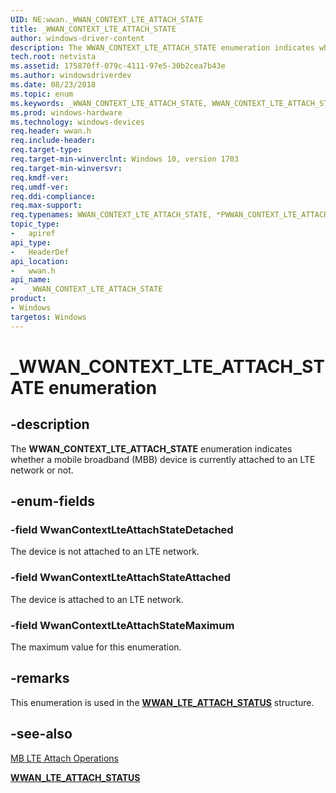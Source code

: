 ```yaml
---
UID: NE:wwan._WWAN_CONTEXT_LTE_ATTACH_STATE
title: _WWAN_CONTEXT_LTE_ATTACH_STATE
author: windows-driver-content
description: The WWAN_CONTEXT_LTE_ATTACH_STATE enumeration indicates whether a mobile broadband (MBB) device is currently attached to an LTE network or not.
tech.root: netvista
ms.assetid: 175870ff-079c-4111-97e5-30b2cea7b43e
ms.author: windowsdriverdev
ms.date: 08/23/2018
ms.topic: enum
ms.keywords: _WWAN_CONTEXT_LTE_ATTACH_STATE, WWAN_CONTEXT_LTE_ATTACH_STATE, *PWWAN_CONTEXT_LTE_ATTACH_STATE, 
ms.prod: windows-hardware
ms.technology: windows-devices
req.header: wwan.h
req.include-header:
req.target-type:
req.target-min-winverclnt: Windows 10, version 1703
req.target-min-winversvr:
req.kmdf-ver:
req.umdf-ver:
req.ddi-compliance:
req.max-support:
req.typenames: WWAN_CONTEXT_LTE_ATTACH_STATE, *PWWAN_CONTEXT_LTE_ATTACH_STATE
topic_type: 
-	apiref
api_type: 
-	HeaderDef
api_location: 
-	wwan.h
api_name: 
-	_WWAN_CONTEXT_LTE_ATTACH_STATE
product: 
- Windows
targetos: Windows
---
```


# _WWAN_CONTEXT_LTE_ATTACH_STATE enumeration

## -description

The **WWAN_CONTEXT_LTE_ATTACH_STATE** enumeration indicates whether a mobile broadband (MBB) device is currently attached to an LTE network or not.

## -enum-fields

### -field WwanContextLteAttachStateDetached 

The device is not attached to an LTE network.

### -field WwanContextLteAttachStateAttached 

The device is attached to an LTE network.

### -field WwanContextLteAttachStateMaximum 

The maximum value for this enumeration.

## -remarks

This enumeration is used in the [**WWAN_LTE_ATTACH_STATUS**](ns-wwan-_wwan_lte_attach_status.md) structure.

## -see-also

[MB LTE Attach Operations](https://docs.microsoft.com/windows-hardware/drivers/network/mb-lte-attach-operations)

[**WWAN_LTE_ATTACH_STATUS**](ns-wwan-_wwan_lte_attach_status.md)
